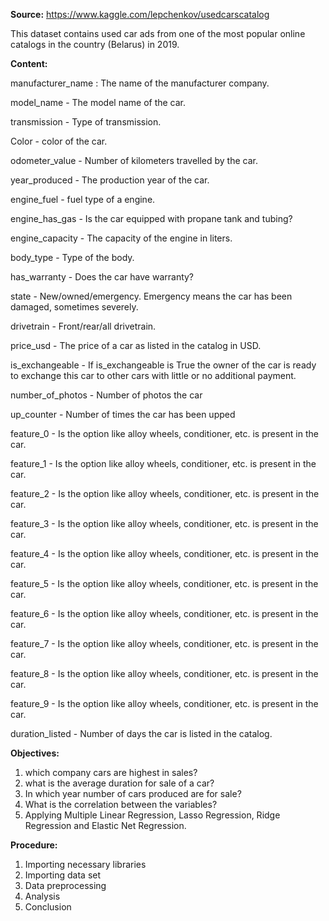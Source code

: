 **Source:** https://www.kaggle.com/lepchenkov/usedcarscatalog

This dataset contains used car ads from one of the most popular online catalogs in the country (Belarus) in 2019.

**Content:**

manufacturer_name : The name of the manufacturer company.

model_name - The model name of the car.

transmission - Type of transmission.

Color - color of the car.

odometer_value - Number of kilometers travelled by the car.

year_produced - The production year of the car.

engine_fuel - fuel type of a engine.

engine_has_gas - Is the car equipped with propane tank and tubing?

engine_capacity - The capacity of the engine in liters.

body_type - Type of the body.

has_warranty - Does the car have warranty?

state - New/owned/emergency. Emergency means the car has been damaged, sometimes severely.

drivetrain - Front/rear/all drivetrain.

price_usd - The price of a car as listed in the catalog in USD.

is_exchangeable - If is_exchangeable is True the owner of the car is ready to exchange this car to other cars with little or no additional payment.

number_of_photos - Number of photos the car

up_counter - Number of times the car has been upped

feature_0 - Is the option like alloy wheels, conditioner, etc. is present in the car.

feature_1 - Is the option like alloy wheels, conditioner, etc. is present in the car.

feature_2 - Is the option like alloy wheels, conditioner, etc. is present in the car.

feature_3 - Is the option like alloy wheels, conditioner, etc. is present in the car.

feature_4 - Is the option like alloy wheels, conditioner, etc. is present in the car.

feature_5 - Is the option like alloy wheels, conditioner, etc. is present in the car.

feature_6 - Is the option like alloy wheels, conditioner, etc. is present in the car.

feature_7 - Is the option like alloy wheels, conditioner, etc. is present in the car.

feature_8 - Is the option like alloy wheels, conditioner, etc. is present in the car.

feature_9 - Is the option like alloy wheels, conditioner, etc. is present in the car.

duration_listed - Number of days the car is listed in the catalog.

**Objectives:**

1. which company cars are highest in sales?
2. what is the average duration for sale of a car?
3. In which year number of cars produced are for sale?
4. What is the correlation between the variables?
5. Applying Multiple Linear Regression, Lasso Regression, Ridge Regression and Elastic Net Regression.

**Procedure:**

1. Importing necessary libraries
2. Importing data set
3. Data preprocessing
4. Analysis
5. Conclusion
